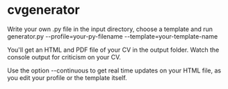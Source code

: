 # cvgenerator

Write your own .py file in the input directory, choose a template and run generator.py --profile=your-py-filename --template=your-template-name

You'll get an HTML and PDF file of your CV in the output folder. Watch the console output for criticism on your CV. 

Use the option --continuous to get real time updates on your HTML file, as you edit your profile or the template itself. 
